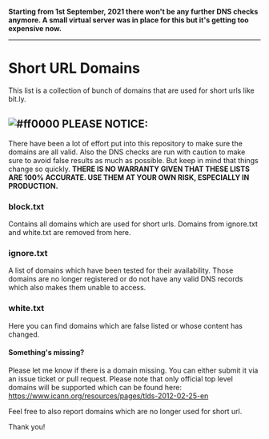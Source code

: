 **Starting from 1st September, 2021 there won't be any further DNS checks anymore. A small virtual server was in place for this but it's getting too expensive now.**

---

# Short URL Domains
This list is a collection of bunch of domains that are used for short urls like bit.ly.

## ![#ff0000](https://placehold.co/15/ff0000/ff0000) PLEASE NOTICE:
There have been a lot of effort put into this repository to make sure the domains are all valid. Also the DNS checks are run with caution to make sure to avoid false results as much as possible. But keep in mind that things change so quickly. **THERE IS NO WARRANTY GIVEN THAT THESE LISTS ARE 100% ACCURATE. USE THEM AT YOUR OWN RISK, ESPECIALLY IN PRODUCTION.**

### block.txt
Contains all domains which are used for short urls. Domains from ignore.txt and white.txt are removed from here.

### ignore.txt
A list of domains which have been tested for their availability. Those domains are no longer registered or do not have any valid DNS records which also makes them unable to access.

### white.txt
Here you can find domains which are false listed or whose content has changed.

#### Something's missing?
Please let me know if there is a domain missing. You can either submit it via an issue ticket or pull request. Please note that only official top level domains will be supported which can be found here: https://www.icann.org/resources/pages/tlds-2012-02-25-en

Feel free to also report domains which are no longer used for short url.

Thank you!
